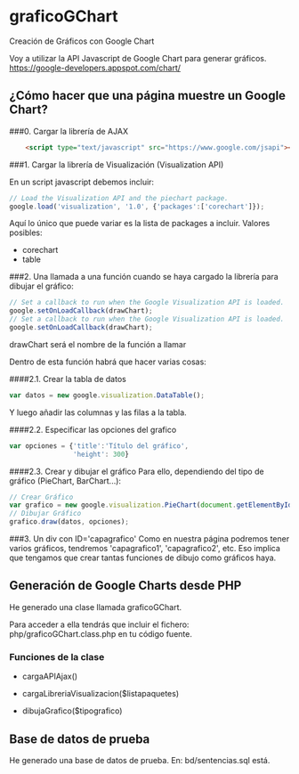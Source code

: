 graficoGChart
=============

Creación de Gráficos con Google Chart

Voy a utilizar la API Javascript de Google Chart para generar gráficos.
https://google-developers.appspot.com/chart/

¿Cómo hacer que una página muestre un Google Chart?
---------------------------------------------------
###0. Cargar la librería de AJAX

```html
    <script type="text/javascript" src="https://www.google.com/jsapi"></script>
```

###1. Cargar la librería de Visualización (Visualization API)

En un script javascript debemos incluir:

```javascript
// Load the Visualization API and the piechart package.
google.load('visualization', '1.0', {'packages':['corechart']});
```

Aquí lo único que puede variar es la lista de packages a incluir. Valores posibles:
+ corechart
+ table

###2. Una llamada a una función cuando se haya cargado la librería para dibujar el gráfico:

```javascript
// Set a callback to run when the Google Visualization API is loaded.
google.setOnLoadCallback(drawChart);
// Set a callback to run when the Google Visualization API is loaded.
google.setOnLoadCallback(drawChart);
```

drawChart será el nombre de la función a llamar

Dentro de esta función habrá que hacer varias cosas:

####2.1. Crear la tabla de datos

```javascript
var datos = new google.visualization.DataTable();
```

Y luego añadir las columnas y las filas a la tabla.
	
####2.2. Especificar las opciones del grafico

```javascript
var opciones = {'title':'Título del gráfico',
				'height': 300}
```
					
####2.3. Crear y dibujar el gráfico
Para ello, dependiendo del tipo de gráfico (PieChart, BarChart...):

```javascript
// Crear Gráfico
var grafico = new google.visualization.PieChart(document.getElementById('capaGrafico'));
// Dibujar Gráfico
grafico.draw(datos, opciones);
```

###3. Un div con ID='capagrafico'
Como en nuestra página podremos tener varios gráficos, tendremos 'capagrafico1', 'capagrafico2', etc.
Eso implica que tengamos que crear tantas funciones de dibujo como gráficos haya.
	

Generación de Google Charts desde PHP
-------------------------------------

He generado una clase llamada graficoGChart.

Para acceder a ella tendrás que incluir el fichero:
	php/graficoGChart.class.php
en tu código fuente.

### Funciones de la clase

* cargaAPIAjax()

* cargaLibreriaVisualizacion($listapaquetes)

* dibujaGrafico($tipografico)

Base de datos de prueba
-----------------------

He generado una base de datos de prueba. En: bd/sentencias.sql está.
